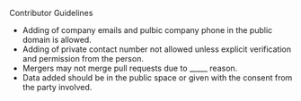 Contributor Guidelines

* Adding of company emails and pulbic company phone in the public domain is allowed.
* Adding of private contact number not allowed unless explicit verification and permission from the person.
* Mergers may not merge pull requests due to _____ reason.
* Data added should be in the public space or given with the consent from the party involved.
